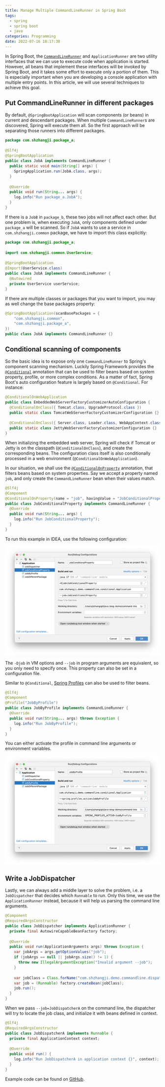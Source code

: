 ```yaml
---
title: Manage Multiple CommandLineRunner in Spring Boot
tags:
  - spring
  - spring boot
  - java
categories: Programming
date: 2022-07-16 18:17:30
---
```



In Spring Boot, the [`CommandLineRunner`][1] and `ApplicationRunner` are two utility interfaces that we can use to execute code when application is started. However, all beans that implement these interfaces will be invoked by Spring Boot, and it takes some effort to execute only a portion of them. This is especially important when you are developing a console application with multiple entry points. In this article, we will use several techniques to achieve this goal.

## Put CommandLineRunner in different packages

By default, `@SpringBootApplication` will scan components (or beans) in current and descendant packages. When multiple `CommandLineRunner`s are discovered, Spring will execute them all. So the first approach will be separating those runners into different packages.

```java
package com.shzhangji.package_a;

@Slf4j
@SpringBootApplication
public class JobA implements CommandLineRunner {
  public static void main(String[] args) {
    SpringApplication.run(JobA.class, args);
  }

  @Override
  public void run(String... args) {
    log.info("Run package_a.JobA");
  }
}
```

If there is a `JobB` in `package_b`, these two jobs will not affect each other. But one problem is, when executing `JobA`, only components defined under `package_a` will be scanned. So if `JobA` wants to use a service in `com.shzhangji.common` package, we have to import this class explicitly:

```java
package com.shzhangji.package_a;

import com.shzhangji.common.UserService;

@SpringBootApplication
@Import(UserService.class)
public class JobA implements CommandLineRunner {
  @Autowired
  private UserService userService;
}
```

If there are multiple classes or packages that you want to import, you may as well change the base packages property:

```java
@SpringBootApplication(scanBasePackages = {
    "com.shzhangji.common",
    "com.shzhangji.package_a",
})
public class JobA implements CommandLineRunner {}
```

<!-- more -->

## Conditional scanning of components

So the basic idea is to expose only one `CommandLineRunner` to Spring's component scanning mechanism. Luckily Spring Framework provides the [`@Conditional`][2] annotation that can be used to filter beans based on system property, profile, or more complex conditions. As a matter of fact, Spring Boot's auto configuration feature is largely based on `@Conditional`. For instance:

```java
@ConditionalOnWebApplication
public class EmbeddedWebServerFactoryCustomizerAutoConfiguration {
  @ConditionalOnClass({ Tomcat.class, UpgradeProtocol.class })
  public static class TomcatWebServerFactoryCustomizerConfiguration {}

  @ConditionalOnClass({ Server.class, Loader.class, WebAppContext.class })
  public static class JettyWebServerFactoryCustomizerConfiguration {}
}
```

When initializing the embedded web server, Spring will check if Tomcat or Jetty is on the classpath (`@ConditionalOnClass`), and create the corresponding beans. The configuration class itself is also conditionally processed in a web environment (`@ConditionalOnWebApplication`).

In our situation, we shall use the [`@ConditionalOnProperty`][4] annotation, that filters beans based on system properties. Say we accept a property named `job`, and only create the `CommandLineRunner` bean when their values match.

```java
@Slf4j
@Component
@ConditionalOnProperty(name = "job", havingValue = "JobConditionalProperty")
public class JobConditionalProperty implements CommandLineRunner {
  @Override
  public void run(String... args) {
    log.info("Run JobConditionalProperty");
  }
}
```

To run this example in IDEA, use the following configuration:

![IDEA Config - ConditionalOnProperty](/images/command-line/conditional-on-property.png)

The `-Djob` in VM options and `--job` in program arguments are equivalent, so you only need to specify once. This property can also be set in a configuration file.

Similar to `@Conditional`, [Spring Profiles][5] can also be used to filter beans.

```java
@Slf4j
@Component
@Profile("JobByProfile")
public class JobByProfile implements CommandLineRunner {
  @Override
  public void run(String... args) throws Exception {
    log.info("Run JobByProfile");
  }
}
```

You can either activate the profile in command line arguments or environment variables.

![IDEA Config - Profile](/images/command-line/profile.png)

## Write a JobDispatcher

Lastly, we can always add a middle layer to solve the problem, i.e. a `JobDispatcher` that decides which `Runnable` to run. Only this time, we use the `ApplicationRunner` instead, because it will help us parsing the command line arguments.

```java
@Component
@RequiredArgsConstructor
public class JobDispatcher implements ApplicationRunner {
  private final AutowireCapableBeanFactory factory;

  @Override
  public void run(ApplicationArguments args) throws Exception {
    var jobArgs = args.getOptionValues("job");
    if (jobArgs == null || jobArgs.size() != 1) {
      throw new IllegalArgumentException("Invalid argument --job");
    }

    var jobClass = Class.forName("com.shzhangji.demo.commandline.dispatcher." + jobArgs.get(0));
    var job = (Runnable) factory.createBean(jobClass);
    job.run();
  }
}
```

When we pass `--job=JobDispatcherA` on the command line, the dispatcher will try to locate the job class, and initialize it with beans defined in context.

```java
@Slf4j
@RequiredArgsConstructor
public class JobDispatcherA implements Runnable {
  private final ApplicationContext context;

  @Override
  public void run() {
    log.info("Run JobDispatcherA in application context {}", context);
  }
}
```

Example code can be found on [GitHub][6].


[1]: https://docs.spring.io/spring-boot/docs/2.7.x/reference/htmlsingle/#features.spring-application.command-line-runner
[2]: https://docs.spring.io/spring-framework/docs/current/javadoc-api/org/springframework/context/annotation/Conditional.html
[3]: https://docs.spring.io/spring-boot/docs/2.7.x/reference/htmlsingle/#features.developing-auto-configuration.understanding-auto-configured-beans
[4]: https://docs.spring.io/spring-boot/docs/current/api/org/springframework/boot/autoconfigure/condition/ConditionalOnProperty.html
[5]: https://docs.spring.io/spring-boot/docs/2.7.x/reference/htmlsingle/#features.profiles
[6]: https://github.com/jizhang/blog-demo/tree/master/command-line
